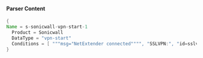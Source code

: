 #### Parser Content
```Java
{
Name = s-sonicwall-vpn-start-1
  Product = Sonicwall
  DataType = "vpn-start"
  Conditions = [ """msg="NetExtender connected"""", "SSLVPN:", "id=sslvpn"]
}
```